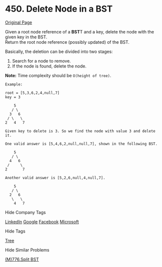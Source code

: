 # 450. Delete Node in a BST  
[Original Page](https://leetcode.com/problems/delete-node-in-a-bst/)  

Given a root node reference of a **BST**T and a key, delete the node with the given key in the BST.   
Return the root node reference (possibly updated) of the BST.  

Basically, the deletion can be divided into two stages:  
1. Search for a node to remove.
2. If the node is found, delete the node.

**Note:** Time complexity should be `O(height of tree)`.

```
Example:

root = [5,3,6,2,4,null,7]
key = 3

    5
   / \
  3   6
 / \   \
2   4   7

Given key to delete is 3. So we find the node with value 3 and delete it.

One valid answer is [5,4,6,2,null,null,7], shown in the following BST.

    5
   / \
  4   6
 /     \
2       7

Another valid answer is [5,2,6,null,4,null,7].

    5
   / \
  2   6
   \   \
    4   7
```

<div>

<div id="company_tags" class="btn btn-xs btn-warning">Hide Company Tags</div>

<span class="hidebutton" style="display: inline;">[LinkedIn](/company/linkedin/) [Google](/company/google/) [Facebook](/company/facebook/) [Microsoft](/company/microsoft/)</span></div>

<div>

<div id="tags" class="btn btn-xs btn-warning">Hide Tags</div>

<span class="hidebutton" style="display: inline;">[Tree](/tag/tree/)</span></div>

<div>

<div id="similar" class="btn btn-xs btn-warning">Hide Similar Problems</div>

<span class="hidebutton" style="display: inline;">[(M)776.Split BST](/problems/split-bst/)</span></div>
